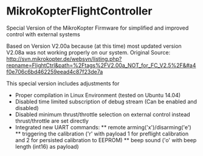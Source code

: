 # MikroKopterFlightController
Special Version of the MikroKopter Firmware for simplified and improved control with external systems

Based on Version V2.00a because (at this time) most updated version V2.08a was not working properly on our system.
Original Source: http://svn.mikrokopter.de/websvn/listing.php?repname=FlightCtrl&path=%2Ftags%2FV2.00a_NOT_for_FC_V2.5%2F&#a4f0e706c6bd462259eead4c87f23de7a

This special version includes adjustments for
* Proper compilation in Linux Environment (tested on Ubuntu 14.04)
* Disabled time limited subscription of debug stream (Can be enabled and disabled)
* Disabled minimum thrust/throttle selection on external control instead thrust/throttle are set directly
* Integrated new UART commands:
** remote arming('x')/disarming('e')
** triggering the calibration ('r' with payload 1 for preflight calibration and 2 for persisted calibration to EEPROM)
** beep sound ('o' with beep length (int16) as payload)
